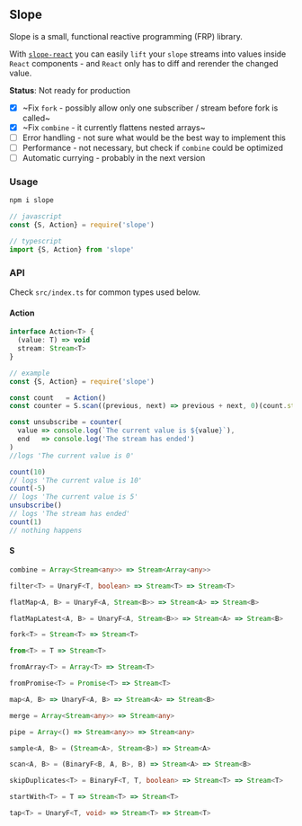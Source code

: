 ## Slope

Slope is a small, functional reactive programming (FRP) library.

With [`slope-react`](https://github.com/juhohei/slope-react) you can easily `lift` your `slope` streams into values inside `React` components - and `React` only has to diff and rerender the changed value.

__Status__: Not ready for production
- [x] ~Fix `fork` - possibly allow only one subscriber / stream before fork is called~
- [x] ~Fix `combine` - it currently flattens nested arrays~
- [ ] Error handling - not sure what would be the best way to implement this
- [ ] Performance - not necessary, but check if `combine` could be optimized
- [ ] Automatic currying - probably in the next version

### Usage

```sh
npm i slope
```

```js
// javascript
const {S, Action} = require('slope')
```

```ts
// typescript
import {S, Action} from 'slope'
```

### API

Check `src/index.ts` for common types used below.

#### Action

```ts
interface Action<T> {
  (value: T) => void
  stream: Stream<T>
}
```

```js
// example
const {S, Action} = require('slope')

const count   = Action()
const counter = S.scan((previous, next) => previous + next, 0)(count.stream)

const unsubscribe = counter(
  value => console.log(`The current value is ${value}`),
  end   => console.log('The stream has ended')
)
//logs 'The current value is 0'

count(10)
// logs 'The current value is 10'
count(-5)
// logs 'The current value is 5'
unsubscribe()
// logs 'The stream has ended'
count(1)
// nothing happens
```

#### S

```ts
combine = Array<Stream<any>> => Stream<Array<any>>

filter<T> = UnaryF<T, boolean> => Stream<T> => Stream<T>

flatMap<A, B> = UnaryF<A, Stream<B>> => Stream<A> => Stream<B>

flatMapLatest<A, B> = UnaryF<A, Stream<B>> => Stream<A> => Stream<B>

fork<T> = Stream<T> => Stream<T>

from<T> = T => Stream<T>

fromArray<T> = Array<T> => Stream<T>

fromPromise<T> = Promise<T> => Stream<T>

map<A, B> => UnaryF<A, B> => Stream<A> => Stream<B>

merge = Array<Stream<any>> => Stream<any>

pipe = Array<() => Stream<any>> => Stream<any>

sample<A, B> = (Stream<A>, Stream<B>) => Stream<A>

scan<A, B> = (BinaryF<B, A, B>, B) => Stream<A> => Stream<B>

skipDuplicates<T> = BinaryF<T, T, boolean> => Stream<T> => Stream<T>

startWith<T> = T => Stream<T> => Stream<T>

tap<T> = UnaryF<T, void> => Stream<T> => Stream<T>
```
